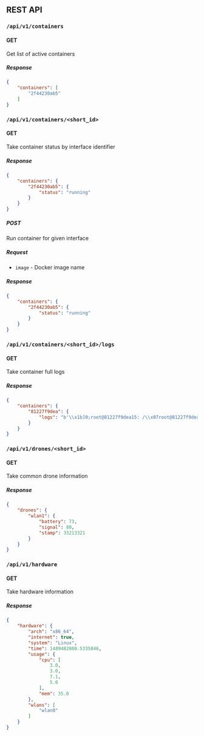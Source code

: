 REST API
-------------

### `/api/v1/containers`

#### GET

Get list of active containers

##### Response

```json
{
    "containers": [
        "2f44230ab5"
    ]
}
```

### `/api/v1/containers/<short_id>`

#### GET

Take container status by interface identifier

##### Response

```json
{
    "containers": {
        "2f44230ab5": {
            "status": "running"
        }
    }
}
```

##### POST

Run container for given interface

##### Request

* `image` - Docker image name

##### Response

```json
{
    "containers": {
        "2f44230ab5": {
            "status": "running"
        }
    }
}
```
### `/api/v1/containers/<short_id>/logs`

#### GET

Take container full logs

##### Response

```json
{
    "containers": {
        "81227f9dea": {
            "logs": "b'\\x1b]0;root@81227f9dea15: /\\x07root@81227f9dea15:/# \\r\\x1b[K\\x1b]0;root@81227f9dea15: /\\x07root@81227f9dea15:/# \\r\\n\\x1b]0;root@81227f9dea15: /\\x07root@81227f9dea15:/# assd\\r\\nbash: assd: command not found\\r\\n'"
        }
    }
}
```

### `/api/v1/drones/<short_id>`

#### GET

Take common drone information

##### Response

```json
{
    "drones": {
        "wlan1": {
            "battery": 73,
            "signal": 80,
            "stamp": 33213321
        }
    }
}
```

### `/api/v1/hardware`

#### GET

Take hardware information

##### Response

```json
{
    "hardware": {
        "arch": "x86_64",
        "internet": true,
        "system": "Linux",
        "time": 1489482800.5335846,
        "usage": {
            "cpu": [
                3.0,
                3.0,
                7.1,
                5.0
            ],
            "mem": 35.0
        },
        "wlans": [
            "wlan0"
        ]
    }
}
```
